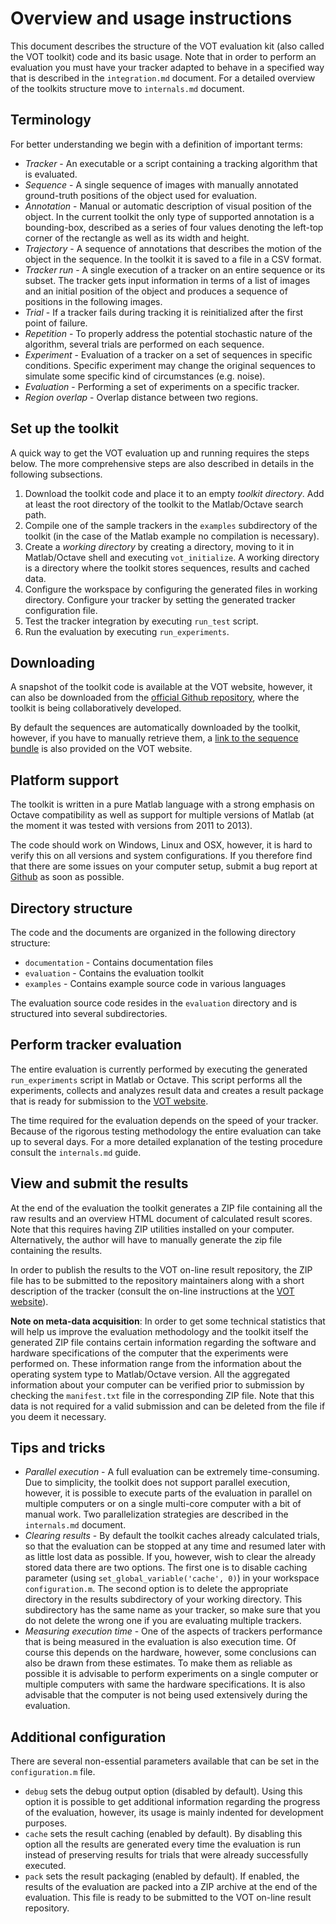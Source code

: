 Overview and usage instructions
===============================

This document describes the structure of the VOT evaluation kit (also called the VOT toolkit) code and its basic usage. Note that in order to perform an evaluation you must have your tracker adapted to behave in a specified way that is described in the `integration.md` document. For a detailed overview of the toolkits structure move to `internals.md` document.

Terminology
-----------

For better understanding we begin with a definition of important terms:

* _Tracker_ - An executable or a script containing a tracking algorithm that is evaluated. 
* _Sequence_ - A single sequence of images with manually annotated ground-truth positions of the object used for evaluation.
* _Annotation_ - Manual or automatic description of visual position of the object. In the current toolkit the only type of supported annotation is a bounding-box, described as a series of four values denoting the left-top corner of the rectangle as well as its width and height.
* _Trajectory_ - A sequence of annotations that describes the motion of the object in the sequence. In the toolkit it is saved to a file in a CSV format.
* _Tracker run_ - A single execution of a tracker on an entire sequence or its subset. The tracker gets input information in terms of a list of images and an initial position of the object and produces a sequence of positions in the following images.
* _Trial_ - If a tracker fails during tracking it is reinitialized after the first point of failure.
* _Repetition_ - To properly address the potential stochastic nature of the algorithm, several trials are performed on each sequence.
* _Experiment_ - Evaluation of a tracker on a set of sequences in specific conditions. Specific experiment may change the original sequences to simulate some specific kind of circumstances (e.g. noise).
* _Evaluation_ - Performing a set of experiments on a specific tracker.
* _Region overlap_ - Overlap distance between two regions.

Set up the toolkit
------------------

A quick way to get the VOT evaluation up and running requires the steps below. The more comprehensive steps are also described in details in the following subsections.

 1. Download the toolkit code and place it to an empty _toolkit directory_. Add at least the root directory of the toolkit to the Matlab/Octave search path.
 2. Compile one of the sample trackers in the `examples` subdirectory of the toolkit (in the case of the Matlab example no compilation is necessary).
 3. Create a _working directory_ by creating a directory, moving to it in Matlab/Octave shell and executing `vot_initialize`. A working directory is a directory where the toolkit stores sequences, results and cached data.
 4. Configure the workspace by configuring the generated files in working directory. Configure your tracker by setting the generated tracker configuration file.
 5. Test the tracker integration by executing `run_test` script.
 6. Run the evaluation by executing `run_experiments`.

Downloading
-----------

A snapshot of the toolkit code is available at the VOT website, however, it can also be downloaded from the [official Github repository](https://github.com/vicoslab/vot-toolkit/), where the toolkit is being collaboratively developed.

By default the sequences are automatically downloaded by the toolkit, however, if you have to manually retrieve them, a [link to the sequence bundle](http://go.vicos.si/vot2013bundle) is also provided on the VOT website.

Platform support
----------------

The toolkit is written in a pure Matlab language with a strong emphasis on Octave compatibility as well as support for multiple versions of Matlab (at the moment it was tested with versions from 2011 to 2013).

The code should work on Windows, Linux and OSX, however, it is hard to verify this on all versions and system configurations. If you therefore find that there are some issues on your computer setup, submit a bug report at [Github](https://github.com/vicoslab/vot-toolkit/issues/new) as soon as possible.

Directory structure
-------------------

The code and the documents are organized in the following directory structure:

* `documentation` - Contains documentation files
* `evaluation` - Contains the evaluation toolkit
* `examples` - Contains example source code in various languages

The evaluation source code resides in the `evaluation` directory and is structured into several subdirectories. 

Perform tracker evaluation
--------------------------

The entire evaluation is currently performed by executing the generated `run_experiments` script in Matlab or Octave. This script performs all the experiments, collects and analyzes result data and creates a result package that is ready for submission to the [VOT website](http://votchallenge.net).

The time required for the evaluation depends on the speed of your tracker. Because of the rigorous testing methodology the entire evaluation can take up to several days. For a more detailed explanation of the testing procedure consult the `internals.md` guide.

View and submit the results
---------------------------

At the end of the evaluation the toolkit generates a ZIP file containing all the raw results and an overview HTML document of calculated result scores. Note that this requires having ZIP utilities installed on your computer. Alternatively, the author will have to manually generate the zip file containing the results.

In order to publish the results to the VOT on-line result repository, the ZIP file has to be submitted to the repository maintainers along with a short description of the tracker (consult the on-line instructions at the [VOT website](http://votchallenge.net)).

**Note on meta-data acquisition**: In order to get some technical statistics that will help us improve the evaluation methodology and the toolkit itself the generated ZIP file contains certain information regarding the software and hardware specifications of the computer that the experiments were performed on. These information range from the information about the operating system type to Matlab/Octave version. All the aggregated information about your computer can be verified prior to submission by checking the `manifest.txt` file in the corresponding ZIP file. Note that this data is not required for a valid submission and can be deleted from the file if you deem it necessary. 

Tips and tricks
---------------

* _Parallel execution_ - A full evaluation can be extremely time-consuming. Due to simplicity, the toolkit does not support parallel execution, however, it is possible to execute parts of the evaluation in parallel on multiple computers or on a single multi-core computer with a bit of manual work. Two parallelization strategies are described  in the `internals.md` document.
* _Clearing results_ - By default the toolkit caches already calculated trials, so that the evaluation can be stopped at any time and resumed later with as little lost data as possible. If you, however, wish to clear the already stored data there are two options. The first one is to disable caching parameter (using `set_global_variable('cache', 0)`) in your workspace `configuration.m`. The second option is to delete the appropriate directory in the results subdirectory of your working directory. This subdirectory has the same name as your tracker, so make sure that you do not delete the wrong one if you are evaluating multiple trackers.
* _Measuring execution time_ - One of the aspects of trackers performance that is being measured in the evaluation is also execution time. Of course this depends on the hardware, however, some conclusions can also be drawn from these estimates. To make them as reliable as possible it is advisable to perform experiments on a single computer or multiple computers with same the hardware specifications. It is also advisable that the computer is not being used extensively during the evaluation. 

Additional configuration
------------------------

There are several non-essential parameters available that can be set in the `configuration.m` file.

* `debug` sets the debug output option (disabled by default). Using this option it is possible to get additional information regarding the progress of the evaluation, however, its usage is mainly indented for development purposes.
* `cache` sets the result caching (enabled by default). By disabling this option all the results are generated every time the evaluation is run instead of preserving results for trials that were already successfully executed.
* `pack` sets the result packaging (enabled by default). If enabled, the results of the evaluation are packed into a ZIP archive at the end of the evaluation. This file is ready to be submitted to the VOT on-line result repository.
